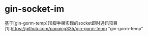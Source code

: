 # gin-socket-im
基于[gin-gorm-temp][1]脚手架实现的socket即时通讯项目
[1]:https://github.com/panqing335/gin-gorm-temp "gin-gorm-temp"
